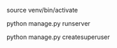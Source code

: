  source venv/bin/activate          



 python manage.py runserver   












 python manage.py createsuperuser 